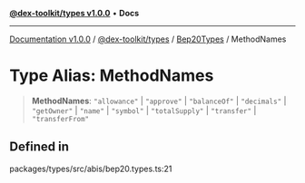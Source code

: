 [**@dex-toolkit/types v1.0.0**](../../../README.md) • **Docs**

***

[Documentation v1.0.0](../../../../../packages.md) / [@dex-toolkit/types](../../../README.md) / [Bep20Types](../README.md) / MethodNames

# Type Alias: MethodNames

> **MethodNames**: `"allowance"` \| `"approve"` \| `"balanceOf"` \| `"decimals"` \| `"getOwner"` \| `"name"` \| `"symbol"` \| `"totalSupply"` \| `"transfer"` \| `"transferFrom"`

## Defined in

packages/types/src/abis/bep20.types.ts:21
